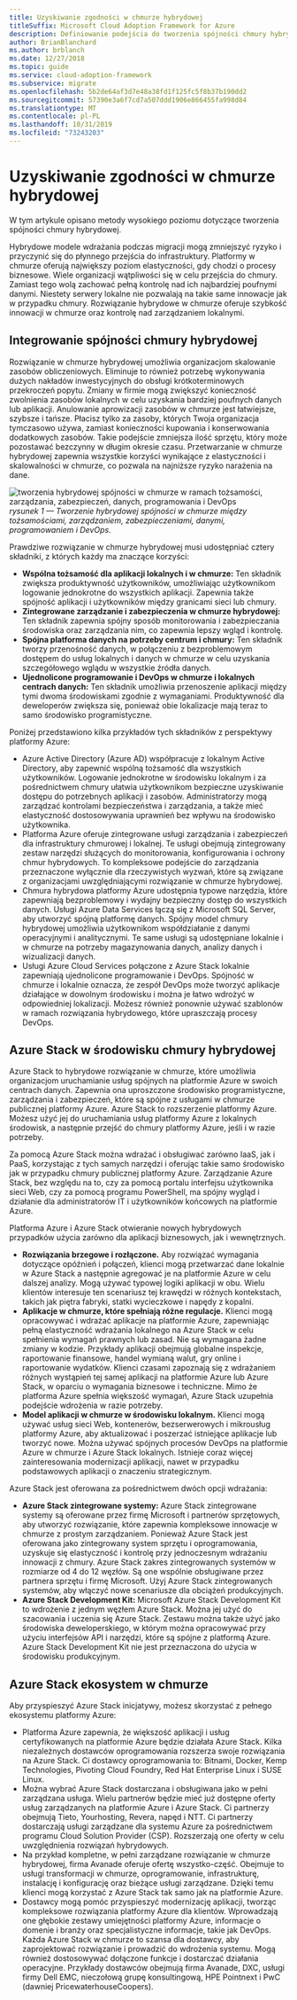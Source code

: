 ```yaml
---
title: Uzyskiwanie zgodności w chmurze hybrydowej
titleSuffix: Microsoft Cloud Adoption Framework for Azure
description: Definiowanie podejścia do tworzenia spójności chmury hybrydowej.
author: BrianBlanchard
ms.author: brblanch
ms.date: 12/27/2018
ms.topic: guide
ms.service: cloud-adoption-framework
ms.subservice: migrate
ms.openlocfilehash: 5b2de64af3d7e48a38fd1f125fc5f8b37b190dd2
ms.sourcegitcommit: 57390e3a6f7cd7a507ddd1906e866455fa998d84
ms.translationtype: MT
ms.contentlocale: pl-PL
ms.lasthandoff: 10/31/2019
ms.locfileid: "73243203"
---
```

# <a name="create-hybrid-cloud-consistency"></a>Uzyskiwanie zgodności w chmurze hybrydowej

W tym artykule opisano metody wysokiego poziomu dotyczące tworzenia spójności chmury hybrydowej.

Hybrydowe modele wdrażania podczas migracji mogą zmniejszyć ryzyko i przyczynić się do płynnego przejścia do infrastruktury. Platformy w chmurze oferują największy poziom elastyczności, gdy chodzi o procesy biznesowe. Wiele organizacji wątpliwości się w celu przejścia do chmury. Zamiast tego wolą zachować pełną kontrolę nad ich najbardziej poufnymi danymi. Niestety serwery lokalne nie pozwalają na takie same innowacje jak w przypadku chmury. Rozwiązanie hybrydowe w chmurze oferuje szybkość innowacji w chmurze oraz kontrolę nad zarządzaniem lokalnymi.

## <a name="integrate-hybrid-cloud-consistency"></a>Integrowanie spójności chmury hybrydowej

Rozwiązanie w chmurze hybrydowej umożliwia organizacjom skalowanie zasobów obliczeniowych. Eliminuje to również potrzebę wykonywania dużych nakładów inwestycyjnych do obsługi krótkoterminowych przekroczeń popytu. Zmiany w firmie mogą zwiększyć konieczność zwolnienia zasobów lokalnych w celu uzyskania bardziej poufnych danych lub aplikacji. Anulowanie aprowizacji zasobów w chmurze jest łatwiejsze, szybsze i tańsze. Płacisz tylko za zasoby, których Twoja organizacja tymczasowo używa, zamiast konieczności kupowania i konserwowania dodatkowych zasobów. Takie podejście zmniejsza ilość sprzętu, który może pozostawać bezczynny w długim okresie czasu. Przetwarzanie w chmurze hybrydowej zapewnia wszystkie korzyści wynikające z elastyczności i skalowalności w chmurze, co pozwala na najniższe ryzyko narażenia na dane.

![tworzenia hybrydowej spójności w chmurze w ramach tożsamości, zarządzania, zabezpieczeń, danych, programowania i DevOps](../../_images/hybrid-consistency.png)
*rysunek 1 — Tworzenie hybrydowej spójności w chmurze między tożsamościami, zarządzaniem, zabezpieczeniami, danymi, programowaniem i DevOps.*

Prawdziwe rozwiązanie w chmurze hybrydowej musi udostępniać cztery składniki, z których każdy ma znaczące korzyści:

- **Wspólna tożsamość dla aplikacji lokalnych i w chmurze:** Ten składnik zwiększa produktywność użytkowników, umożliwiając użytkownikom logowanie jednokrotne do wszystkich aplikacji. Zapewnia także spójność aplikacji i użytkowników między granicami sieci lub chmury.
- **Zintegrowane zarządzanie i zabezpieczenia w chmurze hybrydowej:** Ten składnik zapewnia spójny sposób monitorowania i zabezpieczania środowiska oraz zarządzania nim, co zapewnia lepszy wgląd i kontrolę.
- **Spójna platforma danych na potrzeby centrum i chmury:** Ten składnik tworzy przenośność danych, w połączeniu z bezproblemowym dostępem do usług lokalnych i danych w chmurze w celu uzyskania szczegółowego wglądu w wszystkie źródła danych.
- **Ujednolicone programowanie i DevOps w chmurze i lokalnych centrach danych:** Ten składnik umożliwia przenoszenie aplikacji między tymi dwoma środowiskami zgodnie z wymaganiami. Produktywność dla deweloperów zwiększa się, ponieważ obie lokalizacje mają teraz to samo środowisko programistyczne.

Poniżej przedstawiono kilka przykładów tych składników z perspektywy platformy Azure:

- Azure Active Directory (Azure AD) współpracuje z lokalnym Active Directory, aby zapewnić wspólną tożsamość dla wszystkich użytkowników. Logowanie jednokrotne w środowisku lokalnym i za pośrednictwem chmury ułatwia użytkownikom bezpieczne uzyskiwanie dostępu do potrzebnych aplikacji i zasobów. Administratorzy mogą zarządzać kontrolami bezpieczeństwa i zarządzania, a także mieć elastyczność dostosowywania uprawnień bez wpływu na środowisko użytkownika.
- Platforma Azure oferuje zintegrowane usługi zarządzania i zabezpieczeń dla infrastruktury chmurowej i lokalnej. Te usługi obejmują zintegrowany zestaw narzędzi służących do monitorowania, konfigurowania i ochrony chmur hybrydowych. To kompleksowe podejście do zarządzania przeznaczone wyłącznie dla rzeczywistych wyzwań, które są związane z organizacjami uwzględniającymi rozwiązanie w chmurze hybrydowej.
- Chmura hybrydowa platformy Azure udostępnia typowe narzędzia, które zapewniają bezproblemowy i wydajny bezpieczny dostęp do wszystkich danych. Usługi Azure Data Services łączą się z Microsoft SQL Server, aby utworzyć spójną platformę danych. Spójny model chmury hybrydowej umożliwia użytkownikom współdziałanie z danymi operacyjnymi i analitycznymi. Te same usługi są udostępniane lokalnie i w chmurze na potrzeby magazynowania danych, analizy danych i wizualizacji danych.
- Usługi Azure Cloud Services połączone z Azure Stack lokalnie zapewniają ujednolicone programowanie i DevOps. Spójność w chmurze i lokalnie oznacza, że zespół DevOps może tworzyć aplikacje działające w dowolnym środowisku i można je łatwo wdrożyć w odpowiedniej lokalizacji. Możesz również ponownie używać szablonów w ramach rozwiązania hybrydowego, które upraszczają procesy DevOps.

## <a name="azure-stack-in-a-hybrid-cloud-environment"></a>Azure Stack w środowisku chmury hybrydowej

Azure Stack to hybrydowe rozwiązanie w chmurze, które umożliwia organizacjom uruchamianie usług spójnych na platformie Azure w swoich centrach danych. Zapewnia ona uproszczone środowisko programistyczne, zarządzania i zabezpieczeń, które są spójne z usługami w chmurze publicznej platformy Azure. Azure Stack to rozszerzenie platformy Azure. Możesz użyć jej do uruchamiania usług platformy Azure z lokalnych środowisk, a następnie przejść do chmury platformy Azure, jeśli i w razie potrzeby.

Za pomocą Azure Stack można wdrażać i obsługiwać zarówno IaaS, jak i PaaS, korzystając z tych samych narzędzi i oferując takie samo środowisko jak w przypadku chmury publicznej platformy Azure. Zarządzanie Azure Stack, bez względu na to, czy za pomocą portalu interfejsu użytkownika sieci Web, czy za pomocą programu PowerShell, ma spójny wygląd i działanie dla administratorów IT i użytkowników końcowych na platformie Azure.

Platforma Azure i Azure Stack otwieranie nowych hybrydowych przypadków użycia zarówno dla aplikacji biznesowych, jak i wewnętrznych.

- **Rozwiązania brzegowe i rozłączone.** Aby rozwiązać wymagania dotyczące opóźnień i połączeń, klienci mogą przetwarzać dane lokalnie w Azure Stack a następnie agregować je na platformie Azure w celu dalszej analizy. Mogą używać typowej logiki aplikacji w obu. Wielu klientów interesuje ten scenariusz tej krawędzi w różnych kontekstach, takich jak piętra fabryki, statki wycieczkowe i napędy z kopalni.
- **Aplikacje w chmurze, które spełniają różne regulacje.** Klienci mogą opracowywać i wdrażać aplikacje na platformie Azure, zapewniając pełną elastyczność wdrażania lokalnego na Azure Stack w celu spełnienia wymagań prawnych lub zasad. Nie są wymagana żadne zmiany w kodzie. Przykłady aplikacji obejmują globalne inspekcje, raportowanie finansowe, handel wymianą walut, gry online i raportowanie wydatków. Klienci czasami zapoznają się z wdrażaniem różnych wystąpień tej samej aplikacji na platformie Azure lub Azure Stack, w oparciu o wymagania biznesowe i techniczne. Mimo że platforma Azure spełnia większość wymagań, Azure Stack uzupełnia podejście wdrożenia w razie potrzeby.
- **Model aplikacji w chmurze w środowisku lokalnym.** Klienci mogą używać usług sieci Web, kontenerów, bezserwerowych i mikrousług platformy Azure, aby aktualizować i poszerzać istniejące aplikacje lub tworzyć nowe. Można używać spójnych procesów DevOps na platformie Azure w chmurze i Azure Stack lokalnych. Istnieje coraz więcej zainteresowania modernizacji aplikacji, nawet w przypadku podstawowych aplikacji o znaczeniu strategicznym.

Azure Stack jest oferowana za pośrednictwem dwóch opcji wdrażania:

- **Azure Stack zintegrowane systemy:** Azure Stack zintegrowane systemy są oferowane przez firmę Microsoft i partnerów sprzętowych, aby utworzyć rozwiązanie, które zapewnia kompleksowe innowacje w chmurze z prostym zarządzaniem. Ponieważ Azure Stack jest oferowana jako zintegrowany system sprzętu i oprogramowania, uzyskuje się elastyczność i kontrolę przy jednoczesnym wdrażaniu innowacji z chmury. Azure Stack zakres zintegrowanych systemów w rozmiarze od 4 do 12 węzłów. Są one wspólnie obsługiwane przez partnera sprzętu i firmę Microsoft. Użyj Azure Stack zintegrowanych systemów, aby włączyć nowe scenariusze dla obciążeń produkcyjnych.
- **Azure Stack Development Kit:** Microsoft Azure Stack Development Kit to wdrożenie z jednym węzłem Azure Stack. Można jej użyć do szacowania i uczenia się Azure Stack. Zestawu można także użyć jako środowiska deweloperskiego, w którym można opracowywać przy użyciu interfejsów API i narzędzi, które są spójne z platformą Azure. Azure Stack Development Kit nie jest przeznaczona do użycia w środowisku produkcyjnym.

## <a name="azure-stack-one-cloud-ecosystem"></a>Azure Stack ekosystem w chmurze

Aby przyspieszyć Azure Stack inicjatywy, możesz skorzystać z pełnego ekosystemu platformy Azure:

- Platforma Azure zapewnia, że większość aplikacji i usług certyfikowanych na platformie Azure będzie działała Azure Stack. Kilka niezależnych dostawców oprogramowania rozszerza swoje rozwiązania na Azure Stack. Ci dostawcy oprogramowania to: Bitnami, Docker, Kemp Technologies, Pivoting Cloud Foundry, Red Hat Enterprise Linux i SUSE Linux.
- Można wybrać Azure Stack dostarczana i obsługiwana jako w pełni zarządzana usługa. Wielu partnerów będzie mieć już dostępne oferty usług zarządzanych na platformie Azure i Azure Stack. Ci partnerzy obejmują Tieto, Yourhosting, Revera, napęd i NTT. Ci partnerzy dostarczają usługi zarządzane dla systemu Azure za pośrednictwem programu Cloud Solution Provider (CSP). Rozszerzają one oferty w celu uwzględnienia rozwiązań hybrydowych.
- Na przykład kompletne, w pełni zarządzane rozwiązanie w chmurze hybrydowej, firma Avanade oferuje ofertę wszystko-część. Obejmuje to usługi transformacji w chmurze, oprogramowanie, infrastrukturę, instalację i konfigurację oraz bieżące usługi zarządzane. Dzięki temu klienci mogą korzystać z Azure Stack tak samo jak na platformie Azure.
- Dostawcy mogą pomóc przyspieszyć modernizację aplikacji, tworząc kompleksowe rozwiązania platformy Azure dla klientów. Wprowadzają one głębokie zestawy umiejętności platformy Azure, informacje o domenie i branży oraz specjalistyczne informacje, takie jak DevOps. Każda Azure Stack w chmurze to szansa dla dostawcy, aby zaprojektować rozwiązanie i prowadzić do wdrożenia systemu. Mogą również dostosowywać dołączone funkcje i dostarczać działania operacyjne. Przykłady dostawców obejmują firma Avanade, DXC, usługi firmy Dell EMC, nieczołową grupę konsultingową, HPE Pointnext i PwC (dawniej PricewaterhouseCoopers).
